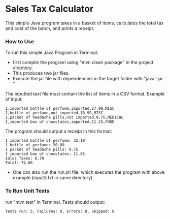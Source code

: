 # Sales Tax Calculator
This simple Java program takes in a basket of items,
calculates the total tax and cost of the batch, and prints a receipt.

### How to Use
To run this simple Java Program in Terminal:
- first compile the program using "mvn clean package" in the project directory.
- This produces two jar files.
- Execute the jar file with dependencies in the target folder with "java -jar <jar file> <text file>"

The inputted text file must contain the list of items in a CSV format.
Example of input:
```
1,imported bottle of perfume,imported,27.99,MISC
1,bottle of perfume,not imported,18.99,MISC
1,packet of headache pills,not imported,9.75,MEDICAL
1,imported box of chocolates,imported,11.25,FOOD
```
The program should output a receipt in this format:
```
1 imported bottle of perfume: 32.19
1 bottle of perfume: 20.89
1 packet of headache pills: 9.75
1 imported box of chocolates: 11.85
Sales Taxes: 6.70
Total: 74.68
```

- One can also run the run.sh file, which executes the program with above example (input3.txt in same directory).

### To Run Unit Tests
run "mvn test" in Terminal.  Tests should output:
```
Tests run: 5, Failures: 0, Errors: 0, Skipped: 0
```